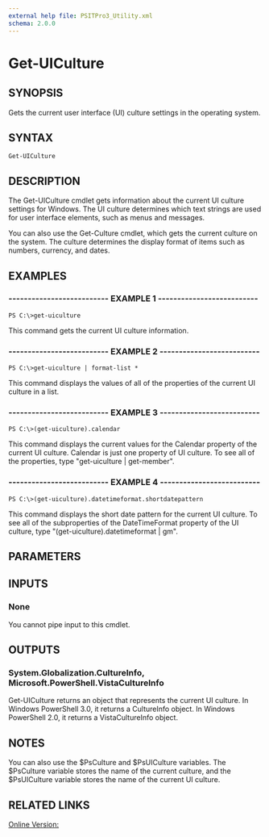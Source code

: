 ```yaml
---
external help file: PSITPro3_Utility.xml
schema: 2.0.0
---
```


# Get-UICulture
## SYNOPSIS
Gets the current user interface \(UI\) culture settings in the operating system.

## SYNTAX

```
Get-UICulture
```

## DESCRIPTION
The Get-UICulture cmdlet gets information about the current UI culture settings for Windows.
The UI culture determines which text strings are used for user interface elements, such as menus and messages.

You can also use the Get-Culture cmdlet, which gets the current culture on the system.
The culture determines the display format of items such as numbers, currency, and dates.

## EXAMPLES

### -------------------------- EXAMPLE 1 --------------------------
```
PS C:\>get-uiculture
```

This command gets the current UI culture information.

### -------------------------- EXAMPLE 2 --------------------------
```
PS C:\>get-uiculture | format-list *
```

This command displays the values of all of the properties of the current UI culture in a list.

### -------------------------- EXAMPLE 3 --------------------------
```
PS C:\>(get-uiculture).calendar
```

This command displays the current values for the Calendar property of the current UI culture.
Calendar is just one property of UI culture.
To see all of the properties, type "get-uiculture | get-member".

### -------------------------- EXAMPLE 4 --------------------------
```
PS C:\>(get-uiculture).datetimeformat.shortdatepattern
```

This command displays the short date pattern for the current UI culture.
To see all of the subproperties of the DateTimeFormat property of the UI culture, type "\(get-uiculture\).datetimeformat | gm".

## PARAMETERS

## INPUTS

### None
You cannot pipe input to this cmdlet.

## OUTPUTS

### System.Globalization.CultureInfo, Microsoft.PowerShell.VistaCultureInfo
Get-UICulture returns an object that represents the current UI culture.
In Windows PowerShell 3.0, it returns a CultureInfo object.
In Windows PowerShell 2.0, it returns a VistaCultureInfo object.

## NOTES
You can also use the $PsCulture and $PsUICulture variables.
The $PsCulture variable stores the name of the current culture, and the $PsUICulture variable stores the name of the current UI culture.

## RELATED LINKS

[Online Version:](http://go.microsoft.com/fwlink/?LinkID=113334)


